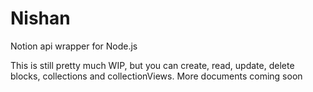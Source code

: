 # Nishan

Notion api wrapper for Node.js

This is still pretty much WIP, but you can create, read, update, delete blocks, collections and collectionViews. More documents coming soon